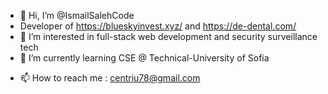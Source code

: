 - 👋 Hi, I’m @IsmailSalehCode
- Developer of https://blueskyinvest.xyz/ and https://de-dental.com/
- 👀 I’m interested in full-stack web development and security surveillance tech
- 🌱 I’m currently learning CSE @ Technical-University of Sofia
<!-- - 💞️ I’m looking to collaborate on ... -->
- 📫 How to reach me : centriu78@gmail.com

<!---
IsmailSalehCode/IsmailSalehCode is a ✨ special ✨ repository because its `README.md` (this file) appears on your GitHub profile.
You can click the Preview link to take a look at your changes.
--->
